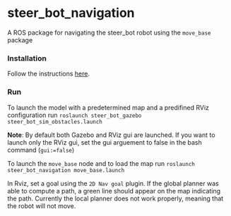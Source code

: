 # steer_bot_navigation

A ROS package for navigating the steer_bot robot using the `move_base` package

### Installation
Follow the instructions [here](https://github.com/ThanasisTs/steer_bot/blob/master/README.md).

### Run
To launch the model with a predetermined map and a predifined RViz configuration run
	`roslaunch steer_bot_gazebo steer_bot_sim_obstacles.launch`

<b>Note</b>: By default both Gazebo and RViz gui are launched. If you want to launch only the RViz gui, set the gui arguement to false in the bash command (`gui:=false`)

To launch the `move_base` node and to load the map run
	`roslaunch steer_bot_navigation move_base.launch`

In Rviz, set a goal using the `2D Nav goal` plugin. If the global planner was able to compute a path, a green line should appear on the map indicating the path. Currently the local planner does not work properly, meaning that the robot will not move.